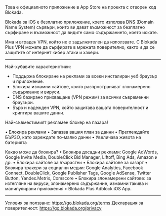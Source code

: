 Това е официалното приложение в App Store на проекта с отворен код Blokada.

Blokada за iOS е безплатно приложение, което използва DNS (Domain Name System) сървъри, които ви дават възможност за безплатно сърфиране и възможност да видите само съдържанието, което искате.

Има и вграден VPN, който не е задължителен да използвате. С Blokada Plus VPN можете да сърфирате в мрежата поверително, както и да се защитите от интернет кибер атаки и хакери.

----

Най-хубавите характеристики:

- Поддържа блокиране на реклами за всеки инсталиран уеб браузър и приложение.
- Блокира измамни сайтове, които разпространяват злонамерено съдържание и вируси.
- DNS базирано прихващане (VPN режим) за всички съвременни браузъри.
- Бърз и надежден VPN, който защитава вашата поверителност и криптира вашите данни.

Най-съвместимият рекламен блокер на пазара!

• Блокира реклами • Запазва вашия план за данни • Преглеждайте БЪРЗО, като зареждате по-малко данни • Увеличава живота на батерията

Какво може да блокира? • Блокира досадни реклами: Google AdWords, Google Invite Media, DoubleClick Bid Manager, Liftoff, Bing Ads, Amazon и др. • Блокира сайтове за възрастни • Блокира сайтове за хазарт • Блокира тракери за социални медии: Google Analytics, Facebook Connect, DoubleClick, Google Publisher Tags, Google AdSense, Twitter Button, Yandex.Metrix, Comscore • Блокира злонамерени сайтове: за изтегляне на вируси, злонамерено съдържание, измамни такива и манипулирани приложения • Blokada Plus Adblock iOS App.

----

Условия за ползване: https://go.blokada.org/terms Декларация за поверителност: https://go.blokada.org/privacy
